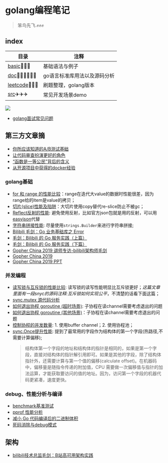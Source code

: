 # golang编程笔记
> 笨鸟先飞.✊✊✊

## index

|目录|注释|
|---|---|
|[basic](./basic/README.md)🐣🐣🐣|基础语法与例子|
|[doc](./doc/README.md)👨‍🎓👨‍🎓👨‍🎓|go语言标准库用法以及源码分析|
|[leetcode](./leetcode/readme.md)🚗🚗🚗|刷题整理，golang版本|
|[src](./src/README.md)✈️✈️✈️|常见开发场景demo|

<img src="https://tip.golang.org/lib/godoc/images/footer-gopher.jpg">

- [golang面试常见问题](https://github.com/ct-zh/interview/tree/master/go)

## 第三方文章摘
- [你所应该知道的A/B测试基础](http://blog.leapoahead.com/2015/08/27/introduction-to-ab-testing/)
- [让代码审查扮演更好的角色](http://blog.leapoahead.com/2016/10/04/code-review-one-step-further/)
- [“函数是一等公民”背后的含义](http://blog.leapoahead.com/2015/09/19/function-as-first-class-citizen/)
- [从开源项目中获得的docker经验](http://blog.leapoahead.com/2015/10/07/docker-lessons-learned-md/)

### golang基础
- [for 和 range 的性能比较](https://geektutu.com/post/hpg-range.html)：range在迭代大value的数据时性能很差，因为range给的item是value的拷贝；
- [切片(slice)性能及陷阱](https://geektutu.com/post/hpg-slice.html)：大切片使用copy替代re-slice防止不被gc；
- [Reflect反射的性能](https://geektutu.com/post/hpg-reflect.html): 避免使用反射，比如官方json包就是用的反射，可以用[easyjson](https://github.com/mailru/easyjson)代替
- [字符串拼接性能](https://geektutu.com/post/hpg-string-concat.html): 尽量使用`strings.Builder`来进行字符串拼接;
- [Bilibili 毛剑：Go 业务基础库之 Error ](https://mp.weixin.qq.com/s?__biz=MzA4ODg0NDkzOA==&mid=2247487124&idx=1&sn=0f6141c2ccd9a0abc4baf26e04f0fd4c&source=41#wechat_redirect)
- [毛剑：Bilibili 的 Go 服务实践（上篇）](https://mp.weixin.qq.com/s?__biz=MzA4ODg0NDkzOA==&mid=2247487505&idx=1&sn=c9de6535528d2102bee364937201f6e6&source=41#wechat_redirect)
- [毛剑：Bilibili 的 Go 服务实践（下篇）](https://mp.weixin.qq.com/s?__biz=MzA4ODg0NDkzOA==&mid=2247487504&idx=1&sn=9b8663676ee689e0fcd4b990ecf99f3d&source=41#wechat_redirect)
- [Gopher China 2019 讲师专访-bilibili架构师毛剑 ](https://www.sohu.com/a/303913388_657921)
- [Gopher China 2019](https://www.bilibili.com/video/BV1c4411g77Y?p=5)
- [Gopher China 2019 PPT](https://github.com/gopherchina/conference/blob/master/README.md)

### 并发编程
- [读写锁与互斥锁的性能比较](https://geektutu.com/post/hpg-mutex.html): 读写锁的读写性能明显比互斥锁更好；*这篇文章里面有一段snyc的源码注释:互斥锁如何实现公平*，不清楚的话看下面这篇；
- [sync.mutex 源代码分析](https://colobu.com/2018/12/18/dive-into-sync-mutex/)
- [如何退出协程 goroutine (超时场景)](https://geektutu.com/post/hpg-timeout-goroutine.html): 子协程在读channel需要考虑退出的问题
- [如何退出协程 goroutine (其他场景)](https://geektutu.com/post/hpg-exit-goroutine.html)：子协程在读channel需要考虑退出的问题
- [控制协程的并发数量](https://geektutu.com/post/hpg-concurrency-control.html): 1. 使用buffer channel；2. 使用协程池；
- [sync.Once提升性能](https://geektutu.com/post/hpg-sync-once.html): 提到了最常用的字段作为结构体的第一个字段(热路径,不需要计算偏移);
    > 结构体第一个字段的地址和结构体的指针是相同的，如果是第一个字段，直接对结构体的指针解引用即可。如果是其他的字段，除了结构体指针外，还需要计算与第一个值的偏移(calculate offset)。在机器码中，偏移量是随指令传递的附加值，CPU 需要做一次偏移值与指针的加法运算，才能获取要访问的值的地址。因为，访问第一个字段的机器代码更紧凑，速度更快。

  
### debug、性能分析与编译
- [benchmark基准测试](https://geektutu.com/post/hpg-benchmark.html)
- [pprof 性能分析](https://geektutu.com/post/hpg-pprof.html)
- [减小 Go 代码编译后的二进制体积](https://geektutu.com/post/hpg-reduce-size.html)
- [死码消除与debug模式](https://geektutu.com/post/hpg-dead-code-elimination.html)


## 架构
- [bilibili技术总监毛剑：B站高可用架构实践](https://zhuanlan.zhihu.com/p/139258985)
